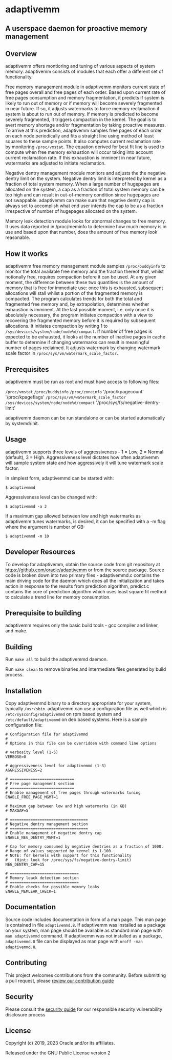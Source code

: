 # adaptivemm
## A userspace daemon for proactive memory management

## Overview
adaptivemm offers montioring and tuning of various aspects of system
memory. adaptivemm consists of modules that each offer a different
set of functionality.

Free memory management module in adaptivemm monitors current state
of free pages overall and free pages of each order. Based upon
current rate of free pages consumption and memory fragmentation, it
predicts if system is likely to run out of memory or if memory will
become severely fragmented in near future. If so, it adjusts
watermarks to force memory reclamation if system is about to run out
of memory. If memory is predicted to become severely fragmented, it
triggers compaction in the kernel. The goal is to avert memory
shortage and/or fragmentation by taking proactive measures. To
arrive at this prediction, adaptivemm samples free pages of each
order on each node periodically and fits a straight line using
method of least squares to these sample points. It also computes
current reclamation rate by monitoring `/proc/vmstat`. The equation
derived for best fit line is used to compute when free memory
exhaustion will occur taking into account current reclamation rate.
If this exhaustion is imminent in near future, watermarks are
adjusted to initiate reclamation.

Negative dentry management module monitors and adjusts the the
negative dentry limit on the system. Negative dentry limit is
interpreted by kernel as a fraction of total system memory. When a
large number of hugepages are allocated on the system, a cap as a
fraction of total system memory can be too high and can result in
out-of-memory condition since hugepages are not swappable.
adaptivemm can make sure that negative dentry cap is always set to
accomplish what end user intends the cap to be as a fraction
irrespective of number of hugepages allocated on the system.

Memory leak detection module looks for abnormal changes to free
memory. It uses data reported in /proc/meminfo to determine how much
memory is in use and based upon that number, does the amount of free
memory look reasonable.

## How it works

adaptivemm free memory management module samples `/proc/buddyinfo`
to monitor the total available free memory and the fraction thereof
that, whilst notionally free, requires compaction before it can be
used.  At any given moment, the difference between these two
quantities is the amount of memory that is free for immediate use:
once this is exhausted, subsequent allocations will stall whilst a
portion of the fragmented memory is compacted.  The program
calculates trends for both the total and fragmented free memory and,
by extrapolation, determines whether exhaustion is imminent.  At the
last possible moment, i.e. only once it is absolutely necessary, the
program initiates compaction with a view to recovering the
fragmented memory before it is required by subsequent allocations.
It initiates compaction by writing 1 to
`/sys/devices/system/node/node%d/compact`. If number of free pages
is expected to be exhausted, it looks at the number of inactive
pages in cache buffer to determine if changing watermarks can result
in meaningful number of pages reclaimed. It adjusts watermark by
changing watermark scale factor in
`/proc/sys/vm/watermark_scale_factor`.

## Prerequisites

adaptivemm must be run as root and must have access to following files:

`/proc/vmstat`
`/proc/buddyinfo`
`/proc/zoneinfo`
'/proc/kpagecount'
'/proc/kpageflags'
`/proc/sys/vm/watermark_scale_factor`
`/sys/devices/system/node/node%d/compact`
'/proc/sys/fs/negative-dentry-limit'

adaptivemm daemon can be run standalone or can be started
automatically by systemd/init.

## Usage

adaptivemm supports three levels of aggressiveness - 1 = Low, 2 =
Normal (default), 3 = High. Aggressiveness level dictates how often
adaptivemm will sample system state and how aggressively it will
tune watermark scale factor.

In simplest form, adaptivemmd can be started with:

	$ adaptivemmd

Aggressiveness level can be changed with:

	$ adaptivemmd -a 3

If a maximum gap allowed between low and high watermarks as
adaptivemm tunes watermarks, is desired, it can be specified with
a -m flag where the argument is number of GB:

	$ adaptivemmd -m 10

## Developer Resources

To develop for adaptivemm, obtain the source code from git repository at https://github.com/oracle/adaptivemm or from the source package. Source code is broken down into two primary files - adaptivemmd.c contains the main driving code for the daemon which does all the initialization and takes action in response to the results from prediction algorithm, predict.c contains the core of prediction algorithm which uses least square fit method to calculate a trend line for memory consumption.

## Prerequisite to building

adaptivemm requires only the basic build tools - gcc compiler and linker, and make.

## Building

Run `make all` to build the adaptivemmd daemon.

Run `make clean` to remove binaries and intermediate files generated by build process.

## Installation

Copy adaptivemmd binary to a directory appropriate for your system, typically `/usr/sbin`. adaptivemm can use a configuration file as well which is `/etc/sysconfig/adaptivemmd` on rpm based system and `/etc/default/adaptivemmd` on deb based systems. Here is a sample configuration file:


	# Configuration file for adaptivemmd
	#
	# Options in this file can be overridden with command line options

	# verbosity level (1-5)
	VERBOSE=0

	# Aggressiveness level for adaptivemmd (1-3)
	AGGRESSIVENESS=2

	# ============================
	# Free page management section
	# ============================
	# Enable management of free pages through watermarks tuning
	ENABLE_FREE_PAGE_MGMT=1

	# Maximum gap between low and high watermarks (in GB)
	# MAXGAP=5

	# ==================================
	# Negative dentry management section
	# ==================================
	# Enable management of negative dentry cap
	ENABLE_NEG_DENTRY_MGMT=1

	# Cap for memory consumed by negative dentries as a fraction of 1000.
	# Range of values supported by kernel is 1-100.
	# NOTE: for kernels with support for this functionality
	#	(Hint: look for /proc/sys/fs/negative-dentry-limit)
	NEG_DENTRY_CAP=15

	# ==============================
	# Memory leack detection section
	# ==============================
	# Enable checks for possible memory leaks
	ENABLE_MEMLEAK_CHECK=1


## Documentation

Source code includes documentation in form of a man page. This man page is contained in file `adaptivemmd.8`. If adaptivemm was installed as a package on your system, man page should be available as standard man page with `man adaptivemmd` command. If adaptivemm was not installed as a package, `adaptivemmd.8` file can be displayed as man page with `nroff -man adaptivemmd.8`.

## Contributing

This project welcomes contributions from the community. Before submitting a pull request, please [review our contribution guide](./CONTRIBUTING.md)

## Security

Please consult the [security guide](./SECURITY.md) for our responsible security vulnerability disclosure process

## License

Copyright (c) 2019, 2023 Oracle and/or its affiliates.

Released under the GNU Public License version 2
